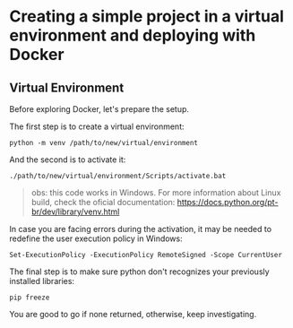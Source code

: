 # Creating a simple project in a virtual environment and deploying with Docker

## Virtual Environment

Before exploring Docker, let's prepare the setup.

The first step is to create a virtual environment:

    python -m venv /path/to/new/virtual/environment

And the second is to activate it:

    ./path/to/new/virtual/environment/Scripts/activate.bat

> obs: this code works in Windows. For more information about Linux build, check the oficial documentation: https://docs.python.org/pt-br/dev/library/venv.html

In case you are facing errors during the activation, it may be needed to redefine the user execution policy in Windows:

    Set-ExecutionPolicy -ExecutionPolicy RemoteSigned -Scope CurrentUser

The final step is to make sure python don't recognizes your previously installed libraries:

    pip freeze

You are good to go if none returned, otherwise, keep investigating.
 

